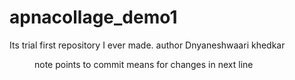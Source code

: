 # apnacollage_demo1
Its trial first repository I ever made.
author Dnyaneshwaari khedkar
<dir>

note points to commit means for changes in next line
